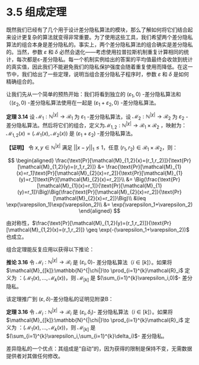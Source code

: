 # 3.5 组成定理

既然我们已经有了几个用于设计差分隐私算法的模块，那么了解如何将它们结合起来设计更复杂的算法就变得非常重要。为了使用这些工具，我们希望两个差分隐私算法的组合本身是差分隐私的。事实上，两个差分隐私算法的组合确实是差分隐私的。当然，参数 $\varepsilon$ 和 $\delta$ 必然会退化——考虑使用拉普拉斯机制重复计算相同的统计，每次都是ε-差分隐私。每一个机制实例给出的答案的平均值最终会收敛到统计的真实值，因此我们不能避免我们的隐私保护强度会随着重复使用而降低。在这一节中，我们给出了一些定理，说明当组合差分隐私子程序时，参数 $\varepsilon$ 和 $\delta$ 是如何精确组合的。

让我们先从一个简单的预热开始：我们将看到独立的 $(\varepsilon_1,0)$ -差分隐私算法和（$(\varepsilon_2,0)$ -差分隐私算法使用在一起是 $(\varepsilon_1 + \varepsilon_2,0)$ -差分隐私算法。

**定理 3.14** 设 $\mathcal{M}_1:\mathbb{N}^{|\chi|}\to \mathcal{R}_1$ 为 $\varepsilon_1$ -差分隐私算法，设 $\mathcal{M}_2:\mathbb{N}^{|\chi|}\to \mathcal{R}_2$ 为 $\varepsilon_2$ -差分隐私算法。然后将它们的组合，定义为$\mathcal{M}_{1,2}:\mathbb{N}^{|\chi|}\to \mathcal{R}_1 \times \mathcal{R}_2$ ，映射为： $\mathcal{M}_{1,2}(x) = (\mathcal{M}_{1}(x),\mathcal{M}_{2}(x))$ 是 $(\varepsilon_1 + \varepsilon_2)$ -差分隐私算法。

**【证明】** 令 $x,y \in \mathbb{N}^{|\chi|}$ 满足 $||x-y||_1 \leq 1$，任意 $(r_1,r_2) \in \mathcal{R}_1 \times \mathcal{R}_2$，则：

$$
\begin{aligned}
    \frac{\text{Pr}[\mathcal{M}_{1,2}(x)=(r_1,r_2)]}{\text{Pr}[\mathcal{M}_{1,2}(y)=(r_1,r_2)]} &= \frac{\text{Pr}[\mathcal{M}_{1}(x)=r_1]\text{Pr}[\mathcal{M}_{2}(x)=r_2]}{\text{Pr}[\mathcal{M}_{1}(y)=r_1]\text{Pr}[\mathcal{M}_{2}(x)=r_2]}\\
    &= \Big(\frac{\text{Pr}[\mathcal{M}_{1}(x)=r_1]}{\text{Pr}[\mathcal{M}_{1}(y)=r_1]}\Big)\Big(\frac{\text{Pr}[\mathcal{M}_{2}(x)=r_2]}{\text{Pr}[\mathcal{M}_{2}(x)=r_2]}\Big)\\
    &\leq \exp(\varepsilon_1)\exp(\varepsilon_2)\\
    &= \exp(\varepsilon_1+\varepsilon_2)
\end{aligned}
$$

由对称性，$\frac{\text{Pr}[\mathcal{M}_{1,2}(y)=(r_1,r_2)]}{\text{Pr}[\mathcal{M}_{1,2}(x)=(r_1,r_2)]} \geq \exp(-(\varepsilon_1+\varepsilon_2))$ 也成立。

组合定理能反复应用以获得以下推论：

**推论 3.16** 令 $\mathcal{M}_i:\mathbb{N}^{|\chi|}\to \mathcal{R}_i$ 是 $(\varepsilon_i,0)$- 差分隐私算法（$i \in [k]$）。如果将 $\mathcal{M}_{[k]}:\mathbb{N}^{|\chi|}\to \prod_{i=1}^{k}\mathcal{R}_i$ 定义为 ：$(\mathcal{M}_{1}(x),...,\mathcal{M}_{k}(x))$，则 $\mathcal{M}_{[k]}$ 是 $(\sum_{i=1}^{k}\varepsilon_i,0)$- 差分隐私。

该定理推广到 $(\varepsilon,\delta)$-差分隐私的证明见附录B：

**定理 3.16** 令 $\mathcal{M}_i:\mathbb{N}^{|\chi|}\to \mathcal{R}_i$ 是 $(\varepsilon_i,\delta_i)$- 差分隐私算法（$i \in [k]$）。如果将 $\mathcal{M}_{[k]}:\mathbb{N}^{|\chi|}\to \prod_{i=1}^{k}\mathcal{R}_i$ 定义为 ：$(\mathcal{M}_{1}(x),...,\mathcal{M}_{k}(x))$，则 $\mathcal{M}_{[k]}$ 是 $(\sum_{i=1}^{k}\varepsilon_i,\sum_{i=1}^{k}\delta_i)$- 差分隐私。

差异隐私的一个优点：其组成是“自动”的，因为获得的限制是保持不变，无需数据提供者对其做任何修改。